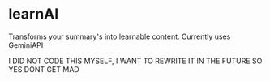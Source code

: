 # learnAI
Transforms your summary's into learnable content. Currently uses GeminiAPI

I DID NOT CODE THIS MYSELF, I WANT TO REWRITE IT IN THE FUTURE SO YES DONT GET MAD


